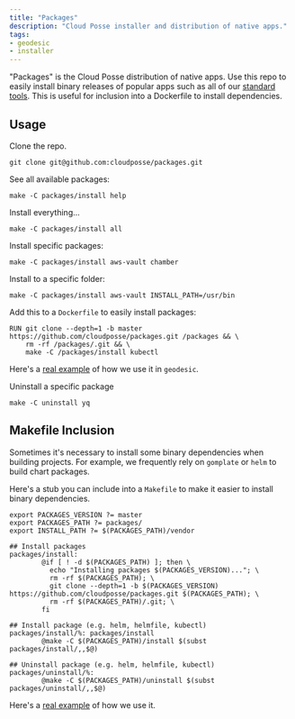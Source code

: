 ```yaml
---
title: "Packages"
description: "Cloud Posse installer and distribution of native apps."
tags:
- geodesic
- installer
---
```


"Packages" is the Cloud Posse distribution of native apps. Use this repo to easily install binary releases of popular apps such as all of our [standard tools](/tools/). This is useful for inclusion into a Dockerfile to install dependencies.

## Usage

Clone the repo.
```
git clone git@github.com:cloudposse/packages.git
```

See all available packages:
```
make -C packages/install help
```

Install everything...
```
make -C packages/install all
```

Install specific packages:
```
make -C packages/install aws-vault chamber
```

Install to a specific folder:
```
make -C packages/install aws-vault INSTALL_PATH=/usr/bin
```

Add this to a `Dockerfile` to easily install packages:
```
RUN git clone --depth=1 -b master https://github.com/cloudposse/packages.git /packages && \
    rm -rf /packages/.git && \
    make -C /packages/install kubectl
```

Here's a [real example](https://github.com/cloudposse/geodesic/blob/0.9.17/Dockerfile#L37-L46) of how we use it in `geodesic`.

Uninstall a specific package
```
make -C uninstall yq
```

## Makefile Inclusion

Sometimes it's necessary to install some binary dependencies when building projects. For example, we frequently
rely on `gomplate` or `helm` to build chart packages.

Here's a stub you can include into a `Makefile` to make it easier to install binary dependencies.

```
export PACKAGES_VERSION ?= master
export PACKAGES_PATH ?= packages/
export INSTALL_PATH ?= $(PACKAGES_PATH)/vendor

## Install packages
packages/install:
        @if [ ! -d $(PACKAGES_PATH) ]; then \
          echo "Installing packages $(PACKAGES_VERSION)..."; \
          rm -rf $(PACKAGES_PATH); \
          git clone --depth=1 -b $(PACKAGES_VERSION) https://github.com/cloudposse/packages.git $(PACKAGES_PATH); \
          rm -rf $(PACKAGES_PATH)/.git; \
        fi

## Install package (e.g. helm, helmfile, kubectl)
packages/install/%: packages/install
        @make -C $(PACKAGES_PATH)/install $(subst packages/install/,,$@)

## Uninstall package (e.g. helm, helmfile, kubectl)
packages/uninstall/%:
        @make -C $(PACKAGES_PATH)/uninstall $(subst packages/uninstall/,,$@)
```

Here's a [real example](https://github.com/cloudposse/build-harness/blob/0.5.5/modules/packages/Makefile) of how we use it.
